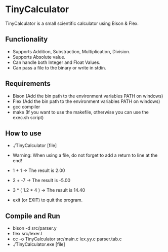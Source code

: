 # TinyCalculator

TinyCalculator is a small scientific calculator using Bison & Flex.

## Functionality

- Supports Addition, Substraction, Multiplication, Division.
- Supports Absolute value.
- Can handle both Integer and Float Values.
- Can pass a file to the binary or write in stdin.

## Requirements

- Bison (Add the bin path to the environment variables PATH on windows)
- Flex (Add the bin path to the environment variables PATH on windows)
- gcc compiler
- make (If you want to use the makefile, otherwise you can use the exec.sh script)

## How to use
- ./TinyCalculator [file]
- Warning: When using a file, do not forget to add a return to line at the end!

- 1 + 1
-> The result is 2.00
- 2 + -7
-> The result is -5.00
- 3 * ( 1.2 * 4 )
-> The result is 14.40
- exit (or EXIT) to quit the program.

## Compile and Run

- bison -d src/parser.y
- flex src/lexer.l
- cc -o TinyCalculator src/main.c lex.yy.c parser.tab.c
- ./TinyCalculator.exe [file]
